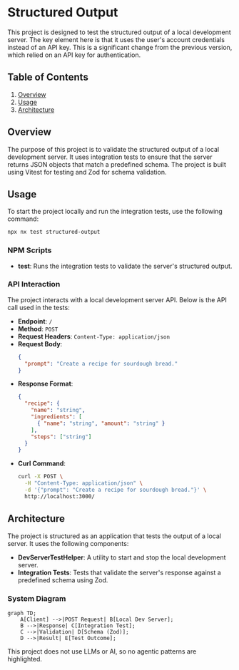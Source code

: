 # Structured Output

This project is designed to test the structured output of a local development server. The key element here is that it uses the user's account credentials instead of an API key. This is a significant change from the previous version, which relied on an API key for authentication.

## Table of Contents
1. [Overview](#overview)
2. [Usage](#usage)
3. [Architecture](#architecture)

## Overview
The purpose of this project is to validate the structured output of a local development server. It uses integration tests to ensure that the server returns JSON objects that match a predefined schema. The project is built using Vitest for testing and Zod for schema validation.

## Usage
To start the project locally and run the integration tests, use the following command:

```bash
npx nx test structured-output
```

### NPM Scripts
- **test**: Runs the integration tests to validate the server's structured output.

### API Interaction
The project interacts with a local development server API. Below is the API call used in the tests:

- **Endpoint**: `/`
- **Method**: `POST`
- **Request Headers**: `Content-Type: application/json`
- **Request Body**:
  ```json
  {
    "prompt": "Create a recipe for sourdough bread."
  }
  ```
- **Response Format**:
  ```json
  {
    "recipe": {
      "name": "string",
      "ingredients": [
        { "name": "string", "amount": "string" }
      ],
      "steps": ["string"]
    }
  }
  ```
- **Curl Command**:
  ```bash
  curl -X POST \
    -H "Content-Type: application/json" \
    -d '{"prompt": "Create a recipe for sourdough bread."}' \
    http://localhost:3000/
  ```

## Architecture
The project is structured as an application that tests the output of a local server. It uses the following components:

- **DevServerTestHelper**: A utility to start and stop the local development server.
- **Integration Tests**: Tests that validate the server's response against a predefined schema using Zod.

### System Diagram
```mermaid
graph TD;
    A[Client] -->|POST Request| B[Local Dev Server];
    B -->|Response| C[Integration Test];
    C -->|Validation| D[Schema (Zod)];
    D -->|Result| E[Test Outcome];
```

This project does not use LLMs or AI, so no agentic patterns are highlighted.

<!-- Last updated: 0308b1a3da967e903a9ef2c03aa3e4608ce199e9 -->

